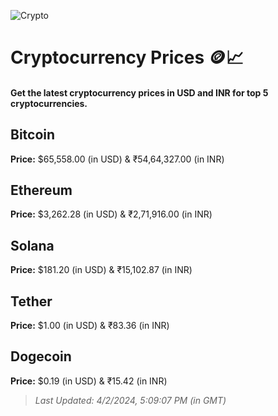 
![Crypto](https://www.techguide.com.au/wp-content/uploads/2020/11/crypto3.jpeg)

# Cryptocurrency Prices 🪙📈

#### Get the latest cryptocurrency prices in USD and INR for top 5 cryptocurrencies.

## Bitcoin

**Price:** $65,558.00 (in USD) & ₹54,64,327.00 (in INR)

## Ethereum

**Price:** $3,262.28 (in USD) & ₹2,71,916.00 (in INR)

## Solana

**Price:** $181.20 (in USD) & ₹15,102.87 (in INR)

## Tether

**Price:** $1.00 (in USD) & ₹83.36 (in INR)

## Dogecoin

**Price:** $0.19 (in USD) & ₹15.42 (in INR)

> _Last Updated: 4/2/2024, 5:09:07 PM (in GMT)_
